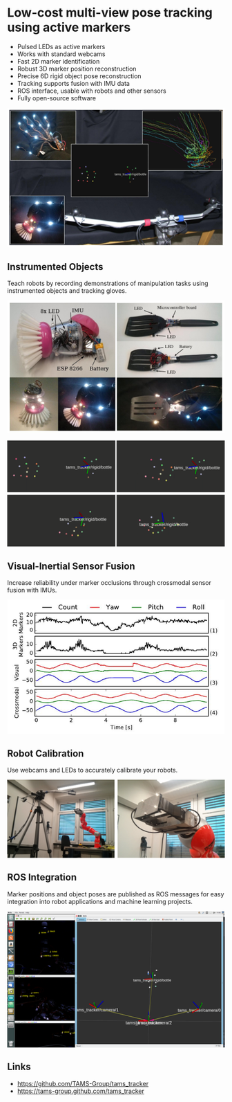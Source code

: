 # Low-cost multi-view pose tracking using active markers

- Pulsed LEDs as active markers
- Works with standard webcams
- Fast 2D marker identification
- Robust 3D marker position reconstruction
- Precise 6D rigid object pose reconstruction
- Tracking supports fusion with IMU data
- ROS interface, usable with robots and other sensors
- Fully open-source software

![](screenshots/b.jpg)


## Instrumented Objects

Teach robots by recording demonstrations of manipulation tasks using instrumented objects and tracking gloves.

![](screenshots/a.jpg)

![](screenshots/screen-hand-with-bottle-markers.png)


## Visual-Inertial Sensor Fusion

Increase reliability under marker occlusions through crossmodal sensor fusion with IMUs.

![](screenshots/c.jpg)


## Robot Calibration

Use webcams and LEDs to accurately calibrate your robots.

![](screenshots/screen-kuka-experiment-setup.png)


## ROS Integration

Marker positions and object poses are published as ROS messages for easy integration into robot applications and machine learning projects.

![](screenshots/track_bottle_01.png)

## Links

- https://github.com/TAMS-Group/tams_tracker
- https://tams-group.github.com/tams_tracker


